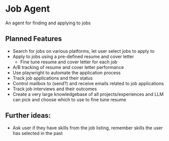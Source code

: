 # Job Agent

An agent for finding and applying to jobs

## Planned Features

* Search for jobs on various platforms, let user select jobs to apply to
* Apply to jobs using a pre-defined resume and cover letter
    * Fine tune resume and cover letter for each job
* A/B tracking of resume and cover letter performance
* Use playwright to automate the application process
* Track job applications and their status
* Control mailbox to (send?) and receive emails related to job applications
* Track job interviews and their outcomes
* Create a very large knowledgebase of all projects/experiences and LLM can pick and choose which to use to fine tune resume

## Further ideas:

* Ask user if they have skills from the job listing, remember skills the user has selected in the past
